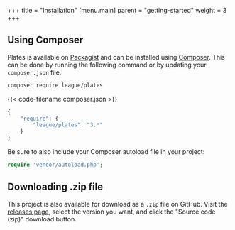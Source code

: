 +++
title = "Installation"
[menu.main]
parent = "getting-started"
weight = 3
+++

## Using Composer

Plates is available on [Packagist](https://packagist.org/packages/league/plates) and can be installed using [Composer](https://getcomposer.org/). This can be done by running the following command or by updating your `composer.json` file.

```bash
composer require league/plates
```

{{< code-filename composer.json >}}

```javascript
{
    "require": {
        "league/plates": "3.*"
    }
}
```

Be sure to also include your Composer autoload file in your project:

```php
require 'vendor/autoload.php';
```

## Downloading .zip file

This project is also available for download as a `.zip` file on GitHub. Visit the [releases page](https://github.com/thephpleague/plates/releases), select the version you want, and click the "Source code (zip)" download button.
